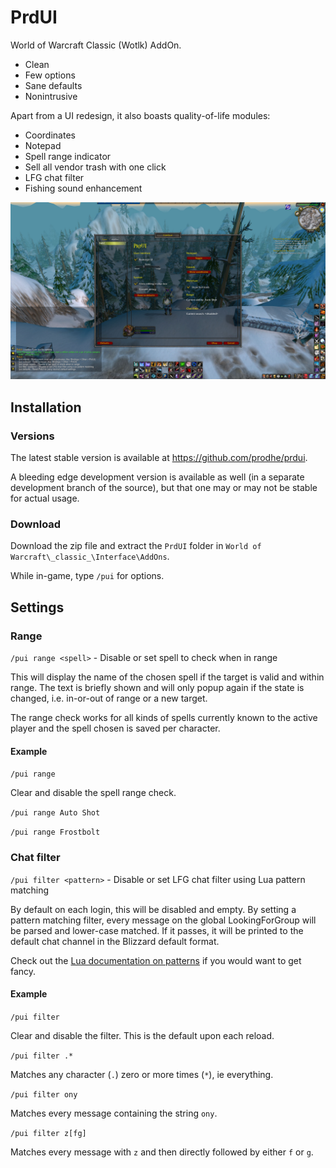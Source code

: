 # PrdUI

World of Warcraft Classic (Wotlk) AddOn.

- Clean
- Few options
- Sane defaults
- Nonintrusive

Apart from a UI redesign, it also boasts quality-of-life modules:

- Coordinates
- Notepad
- Spell range indicator
- Sell all vendor trash with one click
- LFG chat filter
- Fishing sound enhancement

![PrdUI screenshot](./screenshot.jpg)

## Installation

### Versions

The latest stable version is available at https://github.com/prodhe/prdui.

A bleeding edge development version is available as well (in a separate development branch of the source), but that one may or may not be stable for actual usage.

### Download

Download the zip file and extract the `PrdUI` folder in `World of Warcraft\_classic_\Interface\AddOns`.

While in-game, type `/pui` for options.

## Settings

### Range

`/pui range <spell>` - Disable or set spell to check when in range

This will display the name of the chosen spell if the target is valid and within range. The text is
briefly shown and will only popup again if the state is changed, i.e. in-or-out of range or a new target.

The range check works for all kinds of spells currently known to the active player and the spell chosen is saved per character.

#### Example

`/pui range`

Clear and disable the spell range check.

`/pui range Auto Shot`

`/pui range Frostbolt`

### Chat filter

`/pui filter <pattern>` - Disable or set LFG chat filter using Lua pattern matching

By default on each login, this will be disabled and empty. By setting a pattern matching filter,
every message on the global LookingForGroup will be parsed and lower-case matched. If it passes,
it will be printed to the default chat channel in the Blizzard default format.

Check out the [Lua documentation on patterns](http://www.lua.org/manual/5.4/manual.html#6.4.1) if you would want to get fancy.

#### Example

`/pui filter`

Clear and disable the filter. This is the default upon each reload.

`/pui filter .*`

Matches any character (`.`) zero or more times (`*`), ie everything.

`/pui filter ony`

Matches every message containing the string `ony`.

`/pui filter z[fg]`

Matches every message with `z` and then directly followed by either `f` or `g`.
